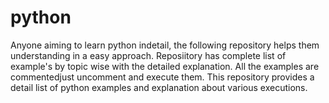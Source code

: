 # python

Anyone aiming to learn python indetail, the following repository helps them understanding in a easy approach.
Reposiitory has complete list of example's  by topic wise with the detailed explanation.
All the examples are commentedjust uncomment and execute them.
This repository provides a detail list of python examples and explanation about various executions.
